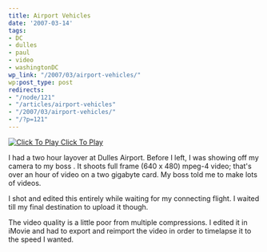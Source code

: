 ```yaml
---
title: Airport Vehicles
date: '2007-03-14'
tags:
- DC
- dulles
- paul
- video
- washingtonDC
wp_link: "/2007/03/airport-vehicles/"
wp:post_type: post
redirects:
- "/node/121"
- "/articles/airport-vehicles"
- "/2007/03/airport-vehicles/"
- "/?p=121"
---
```


[ ![](http://blip.tv/file/get/Bensheldon-AirportVehicles233.flv.jpg "Click To Play") ](http://blip.tv/file/get/Bensheldon-AirportVehicles233.flv)
[Click To Play](http://blip.tv/file/get/Bensheldon-AirportVehicles233.flv)

I had a two hour layover at Dulles Airport. Before I left, I was showing off my camera to my boss . It shoots full frame (640 x 480) mpeg-4 video; that's over an hour of video on a two gigabyte card. My boss told me to make lots of videos.

I shot and edited this entirely while waiting for my connecting flight. I waited till my final destination to upload it though.

The video quality is a little poor from multiple compressions. I edited it in iMovie and had to export and reimport the video in order to timelapse it to the speed I wanted.
